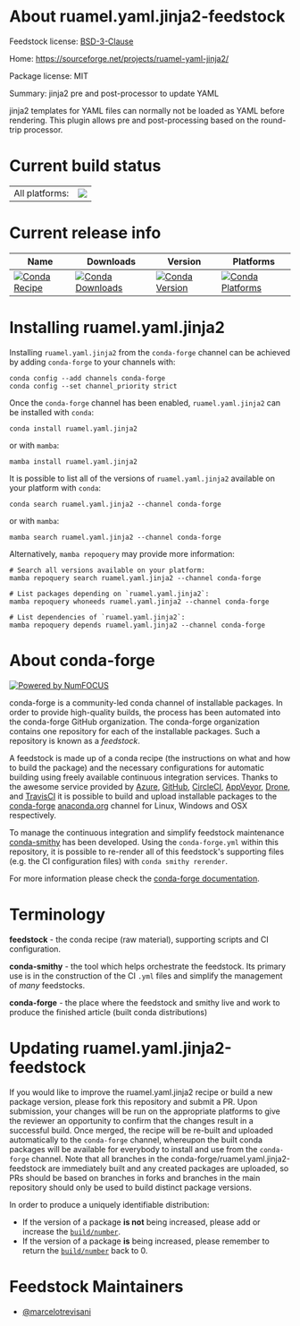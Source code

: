 About ruamel.yaml.jinja2-feedstock
==================================

Feedstock license: [BSD-3-Clause](https://github.com/conda-forge/ruamel.yaml.jinja2-feedstock/blob/main/LICENSE.txt)

Home: https://sourceforge.net/projects/ruamel-yaml-jinja2/

Package license: MIT

Summary: jinja2 pre and post-processor to update YAML

jinja2 templates for YAML files can normally not be loaded as YAML before
rendering. This plugin allows pre and post-processing based on the
round-trip processor.


Current build status
====================


<table><tr><td>All platforms:</td>
    <td>
      <a href="https://dev.azure.com/conda-forge/feedstock-builds/_build/latest?definitionId=9019&branchName=main">
        <img src="https://dev.azure.com/conda-forge/feedstock-builds/_apis/build/status/ruamel.yaml.jinja2-feedstock?branchName=main">
      </a>
    </td>
  </tr>
</table>

Current release info
====================

| Name | Downloads | Version | Platforms |
| --- | --- | --- | --- |
| [![Conda Recipe](https://img.shields.io/badge/recipe-ruamel.yaml.jinja2-green.svg)](https://anaconda.org/conda-forge/ruamel.yaml.jinja2) | [![Conda Downloads](https://img.shields.io/conda/dn/conda-forge/ruamel.yaml.jinja2.svg)](https://anaconda.org/conda-forge/ruamel.yaml.jinja2) | [![Conda Version](https://img.shields.io/conda/vn/conda-forge/ruamel.yaml.jinja2.svg)](https://anaconda.org/conda-forge/ruamel.yaml.jinja2) | [![Conda Platforms](https://img.shields.io/conda/pn/conda-forge/ruamel.yaml.jinja2.svg)](https://anaconda.org/conda-forge/ruamel.yaml.jinja2) |

Installing ruamel.yaml.jinja2
=============================

Installing `ruamel.yaml.jinja2` from the `conda-forge` channel can be achieved by adding `conda-forge` to your channels with:

```
conda config --add channels conda-forge
conda config --set channel_priority strict
```

Once the `conda-forge` channel has been enabled, `ruamel.yaml.jinja2` can be installed with `conda`:

```
conda install ruamel.yaml.jinja2
```

or with `mamba`:

```
mamba install ruamel.yaml.jinja2
```

It is possible to list all of the versions of `ruamel.yaml.jinja2` available on your platform with `conda`:

```
conda search ruamel.yaml.jinja2 --channel conda-forge
```

or with `mamba`:

```
mamba search ruamel.yaml.jinja2 --channel conda-forge
```

Alternatively, `mamba repoquery` may provide more information:

```
# Search all versions available on your platform:
mamba repoquery search ruamel.yaml.jinja2 --channel conda-forge

# List packages depending on `ruamel.yaml.jinja2`:
mamba repoquery whoneeds ruamel.yaml.jinja2 --channel conda-forge

# List dependencies of `ruamel.yaml.jinja2`:
mamba repoquery depends ruamel.yaml.jinja2 --channel conda-forge
```


About conda-forge
=================

[![Powered by
NumFOCUS](https://img.shields.io/badge/powered%20by-NumFOCUS-orange.svg?style=flat&colorA=E1523D&colorB=007D8A)](https://numfocus.org)

conda-forge is a community-led conda channel of installable packages.
In order to provide high-quality builds, the process has been automated into the
conda-forge GitHub organization. The conda-forge organization contains one repository
for each of the installable packages. Such a repository is known as a *feedstock*.

A feedstock is made up of a conda recipe (the instructions on what and how to build
the package) and the necessary configurations for automatic building using freely
available continuous integration services. Thanks to the awesome service provided by
[Azure](https://azure.microsoft.com/en-us/services/devops/), [GitHub](https://github.com/),
[CircleCI](https://circleci.com/), [AppVeyor](https://www.appveyor.com/),
[Drone](https://cloud.drone.io/welcome), and [TravisCI](https://travis-ci.com/)
it is possible to build and upload installable packages to the
[conda-forge](https://anaconda.org/conda-forge) [anaconda.org](https://anaconda.org/)
channel for Linux, Windows and OSX respectively.

To manage the continuous integration and simplify feedstock maintenance
[conda-smithy](https://github.com/conda-forge/conda-smithy) has been developed.
Using the ``conda-forge.yml`` within this repository, it is possible to re-render all of
this feedstock's supporting files (e.g. the CI configuration files) with ``conda smithy rerender``.

For more information please check the [conda-forge documentation](https://conda-forge.org/docs/).

Terminology
===========

**feedstock** - the conda recipe (raw material), supporting scripts and CI configuration.

**conda-smithy** - the tool which helps orchestrate the feedstock.
                   Its primary use is in the construction of the CI ``.yml`` files
                   and simplify the management of *many* feedstocks.

**conda-forge** - the place where the feedstock and smithy live and work to
                  produce the finished article (built conda distributions)


Updating ruamel.yaml.jinja2-feedstock
=====================================

If you would like to improve the ruamel.yaml.jinja2 recipe or build a new
package version, please fork this repository and submit a PR. Upon submission,
your changes will be run on the appropriate platforms to give the reviewer an
opportunity to confirm that the changes result in a successful build. Once
merged, the recipe will be re-built and uploaded automatically to the
`conda-forge` channel, whereupon the built conda packages will be available for
everybody to install and use from the `conda-forge` channel.
Note that all branches in the conda-forge/ruamel.yaml.jinja2-feedstock are
immediately built and any created packages are uploaded, so PRs should be based
on branches in forks and branches in the main repository should only be used to
build distinct package versions.

In order to produce a uniquely identifiable distribution:
 * If the version of a package **is not** being increased, please add or increase
   the [``build/number``](https://docs.conda.io/projects/conda-build/en/latest/resources/define-metadata.html#build-number-and-string).
 * If the version of a package **is** being increased, please remember to return
   the [``build/number``](https://docs.conda.io/projects/conda-build/en/latest/resources/define-metadata.html#build-number-and-string)
   back to 0.

Feedstock Maintainers
=====================

* [@marcelotrevisani](https://github.com/marcelotrevisani/)

